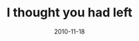 ---
layout: base.njk
title : 'I thought you had left' 
view_title : 'I thought you had left' 
year : '2010' 
date : '2010-11-18' 
img_file : '/drawing/ithoughtyouhadleft.png' 
html_file : 'ithoughtyouhadleft' 
next_html : 'imallgrownupnow.html' 
year_order : '140' 
permalink : "title/{{html_file}}.html"
---